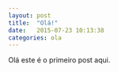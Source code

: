 ```yaml
---
layout: post
title:  "Olá!"
date:   2015-07-23 10:13:38
categories: ola
---
```

Olá este é o primeiro post aqui.